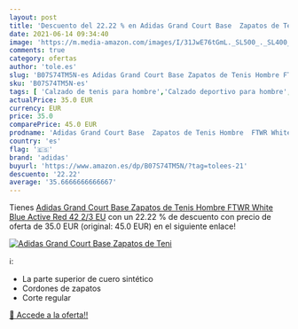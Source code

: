 ```yaml
---
layout: post
title: 'Descuento del 22.22 % en Adidas Grand Court Base  Zapatos de Teni'
date: 2021-06-14 09:34:40
image: 'https://m.media-amazon.com/images/I/31JwE76tGmL._SL500_._SL400_.jpg'
comments: true
category: ofertas
author: 'tole.es'
slug: 'B07S74TM5N-es Adidas Grand Court Base Zapatos de Tenis Hombre FTWR White...'
sku: 'B07S74TM5N-es'
tags: [ 'Calzado de tenis para hombre','Calzado deportivo para hombre','Zapatillas casual para hombre','Zapatillas y calzado deportivo para hombre','Zapatos','Zapatos para hombre','Zapatos y complementos','adidas','zapatos', ]
actualPrice: 35.0 EUR
currency: EUR
price: 35.0
comparePrice: 45.0 EUR
prodname: 'Adidas Grand Court Base  Zapatos de Tenis Hombre  FTWR White Blue Active Red  42 2/3 EU'
country: 'es'
flag: '🇪🇸'
brand: 'adidas'
buyurl: 'https://www.amazon.es/dp/B07S74TM5N/?tag=tolees-21'
descuento: '22.22'
average: '35.6666666666667'
---
```


Tienes [Adidas Grand Court Base  Zapatos de Tenis Hombre  FTWR White Blue Active Red  42 2/3 EU](https://www.amazon.es/dp/B07S74TM5N/?tag=tolees-21) con un 22.22 % de descuento con precio de oferta de 35.0 EUR (original: 45.0 EUR) en el siguiente enlace!

[![Adidas Grand Court Base  Zapatos de Teni](https://m.media-amazon.com/images/I/31JwE76tGmL._SL500_._SL400_.jpg)](https://www.amazon.es/dp/B07S74TM5N/?tag=tolees-21)

ℹ️:

- La parte superior de cuero sintético
- Cordones de zapatos
- Corte regular

[🛒 Accede a la oferta!!](https://www.amazon.es/dp/B07S74TM5N/?tag=tolees-21)
